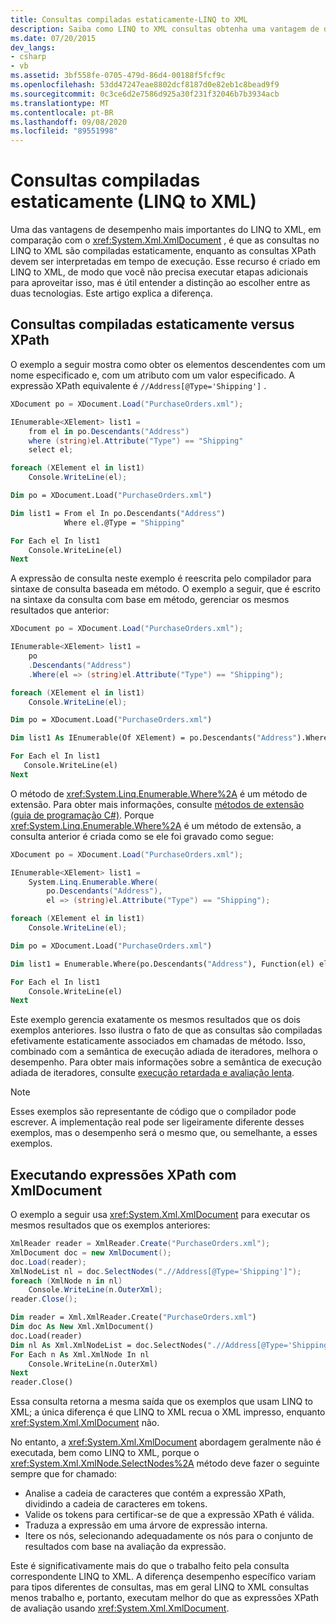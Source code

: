 ```yaml
---
title: Consultas compiladas estaticamente-LINQ to XML
description: Saiba como LINQ to XML consultas obtenha uma vantagem de desempenho sobre o XMLDocument, sendo compilado estaticamente.
ms.date: 07/20/2015
dev_langs:
- csharp
- vb
ms.assetid: 3bf558fe-0705-479d-86d4-00188f5fcf9c
ms.openlocfilehash: 53dd47247eae8802dcf8187d0e82eb1c8bead9f9
ms.sourcegitcommit: 0c3ce6d2e7586d925a30f231f32046b7b3934acb
ms.translationtype: MT
ms.contentlocale: pt-BR
ms.lasthandoff: 09/08/2020
ms.locfileid: "89551998"
---
```

# <a name="statically-compiled-queries-linq-to-xml"></a>Consultas compiladas estaticamente (LINQ to XML)

Uma das vantagens de desempenho mais importantes do LINQ to XML, em comparação com o <xref:System.Xml.XmlDocument> , é que as consultas no LINQ to XML são compiladas estaticamente, enquanto as consultas XPath devem ser interpretadas em tempo de execução. Esse recurso é criado em LINQ to XML, de modo que você não precisa executar etapas adicionais para aproveitar isso, mas é útil entender a distinção ao escolher entre as duas tecnologias. Este artigo explica a diferença.

## <a name="statically-compiled-queries-vs-xpath"></a>Consultas compiladas estaticamente versus XPath

O exemplo a seguir mostra como obter os elementos descendentes com um nome especificado e, com um atributo com um valor especificado. A expressão XPath equivalente é `//Address[@Type='Shipping']` .

```csharp
XDocument po = XDocument.Load("PurchaseOrders.xml");

IEnumerable<XElement> list1 =
    from el in po.Descendants("Address")
    where (string)el.Attribute("Type") == "Shipping"
    select el;

foreach (XElement el in list1)
    Console.WriteLine(el);
```

```vb
Dim po = XDocument.Load("PurchaseOrders.xml")

Dim list1 = From el In po.Descendants("Address")
            Where el.@Type = "Shipping"

For Each el In list1
    Console.WriteLine(el)
Next
```

A expressão de consulta neste exemplo é reescrita pelo compilador para sintaxe de consulta baseada em método. O exemplo a seguir, que é escrito na sintaxe da consulta com base em método, gerenciar os mesmos resultados que anterior:

```csharp
XDocument po = XDocument.Load("PurchaseOrders.xml");

IEnumerable<XElement> list1 =
    po
    .Descendants("Address")
    .Where(el => (string)el.Attribute("Type") == "Shipping");

foreach (XElement el in list1)
    Console.WriteLine(el);
```

 ```vb
Dim po = XDocument.Load("PurchaseOrders.xml")

Dim list1 As IEnumerable(Of XElement) = po.Descendants("Address").Where(Function(el) el.@Type = "Shipping")

For Each el In list1
    Console.WriteLine(el)
Next
```

O método de <xref:System.Linq.Enumerable.Where%2A> é um método de extensão. Para obter mais informações, consulte [métodos de extensão (guia de programação C#)](../../csharp/programming-guide/classes-and-structs/extension-methods.md). Porque <xref:System.Linq.Enumerable.Where%2A> é um método de extensão, a consulta anterior é criada como se ele foi gravado como segue:

```csharp
XDocument po = XDocument.Load("PurchaseOrders.xml");

IEnumerable<XElement> list1 =
    System.Linq.Enumerable.Where(
        po.Descendants("Address"),
        el => (string)el.Attribute("Type") == "Shipping");

foreach (XElement el in list1)
    Console.WriteLine(el);
```

```vb
Dim po = XDocument.Load("PurchaseOrders.xml")

Dim list1 = Enumerable.Where(po.Descendants("Address"), Function(el) el.@Type = "Shipping")

For Each el In list1
    Console.WriteLine(el)
Next
```

Este exemplo gerencia exatamente os mesmos resultados que os dois exemplos anteriores. Isso ilustra o fato de que as consultas são compiladas efetivamente estaticamente associados em chamadas de método. Isso, combinado com a semântica de execução adiada de iteradores, melhora o desempenho. Para obter mais informações sobre a semântica de execução adiada de iteradores, consulte [execução retardada e avaliação lenta](deferred-execution-lazy-evaluation.md).

> [!NOTE]
> Esses exemplos são representante de código que o compilador pode escrever. A implementação real pode ser ligeiramente diferente desses exemplos, mas o desempenho será o mesmo que, ou semelhante, a esses exemplos.

## <a name="executing-xpath-expressions-with-xmldocument"></a>Executando expressões XPath com XmlDocument

O exemplo a seguir usa <xref:System.Xml.XmlDocument> para executar os mesmos resultados que os exemplos anteriores:

```csharp
XmlReader reader = XmlReader.Create("PurchaseOrders.xml");
XmlDocument doc = new XmlDocument();
doc.Load(reader);
XmlNodeList nl = doc.SelectNodes(".//Address[@Type='Shipping']");
foreach (XmlNode n in nl)
    Console.WriteLine(n.OuterXml);
reader.Close();
```

```vb
Dim reader = Xml.XmlReader.Create("PurchaseOrders.xml")
Dim doc As New Xml.XmlDocument()
doc.Load(reader)
Dim nl As Xml.XmlNodeList = doc.SelectNodes(".//Address[@Type='Shipping']")
For Each n As Xml.XmlNode In nl
    Console.WriteLine(n.OuterXml)
Next
reader.Close()
```

Essa consulta retorna a mesma saída que os exemplos que usam LINQ to XML; a única diferença é que LINQ to XML recua o XML impresso, enquanto <xref:System.Xml.XmlDocument> não.

No entanto, a <xref:System.Xml.XmlDocument> abordagem geralmente não é executada, bem como LINQ to XML, porque o <xref:System.Xml.XmlNode.SelectNodes%2A> método deve fazer o seguinte sempre que for chamado:

- Analise a cadeia de caracteres que contém a expressão XPath, dividindo a cadeia de caracteres em tokens.
- Valide os tokens para certificar-se de que a expressão XPath é válida.
- Traduza a expressão em uma árvore de expressão interna.
- Itere os nós, selecionando adequadamente os nós para o conjunto de resultados com base na avaliação da expressão.

Este é significativamente mais do que o trabalho feito pela consulta correspondente LINQ to XML. A diferença desempenho específico variam para tipos diferentes de consultas, mas em geral LINQ to XML consultas menos trabalho e, portanto, executam melhor do que as expressões XPath de avaliação usando <xref:System.Xml.XmlDocument>.
